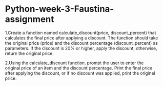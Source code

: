 # Python-week-3-Faustina-assignment
1.Create a function named calculate_discount(price, discount_percent) that calculates the final price after applying a discount. The function should take the original price (price) and the discount percentage (discount_percent) as parameters. If the discount is 20% or higher, apply the discount; otherwise, return the original price.


2.Using the calculate_discount function, prompt the user to enter the original price of an item and the discount percentage. Print the final price after applying the discount, or if no discount was applied, print the original price.
